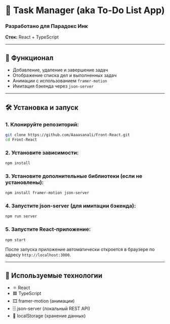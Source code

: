 # 📝 Task Manager (aka To-Do List App)

### Разработано для Парадокс Инк

**Стек:** React + TypeScript

---

## 🚀 Функционал

* Добавление, удаление и завершение задач
* Отображение списка дел и выполненных задач
* Анимации с использованием `framer-motion`
* Имитация бэкенда через `json-server`

---

## 🛠 Установка и запуск

### 1. Клонируйте репозиторий:

```bash
git clone https://github.com/Aaaasanali/Front-React.git
cd Front-React
```

### 2. Установите зависимости:

```bash
npm install
```

### 3. Установите дополнительные библиотеки (если не установлены):

```bash
npm install framer-motion json-server
```

### 4. Запустите json-server (для имитации бэкенда):

```bash
npm run server
```

### 5. Запустите React-приложение:

```bash
npm start
```

После запуска приложение автоматически откроется в браузере по адресу `http://localhost:3000`.

---

## 🧱 Используемые технологии

* ⚛️ React
* 🟦 TypeScript
* 🎞 framer-motion (анимации)
* 🗄 json-server (локальный REST API)
* 💾 localStorage (хранение данных)


